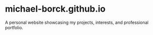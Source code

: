 # michael-borck.github.io
A personal website showcasing my projects, interests, and professional portfolio.
